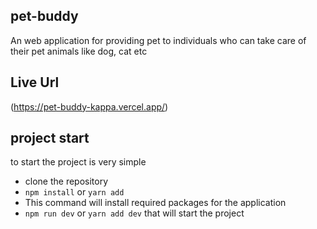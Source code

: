 ## pet-buddy

An web application for providing pet to individuals who can take care of their pet animals like dog, cat etc

## Live Url

(https://pet-buddy-kappa.vercel.app/)

## project start

to start the project is very simple

- clone the repository
- `npm install`
  or
  `yarn add`
- This command will install required packages for the application
- `npm run dev` or `yarn add dev` that will start the project
